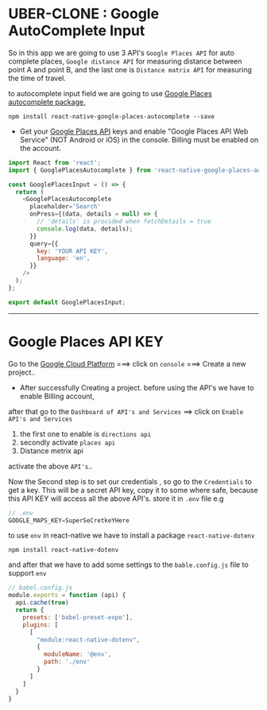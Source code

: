 # UBER-CLONE : Google AutoComplete Input

So in this app we are going to use 3 API's `Google Places API` for auto complete places, `Google distance API` for measuring distance between point A and point B, and the last one is `Distance matrix API` for measuring the time of travel.

to autocomplete input field we are going to use [Google Places autocomplete package](https://github.com/FaridSafi/react-native-google-places-autocomplete),

```
npm install react-native-google-places-autocomplete --save
```

* Get your [Google Places API](https://developers.google.com/maps/documentation/places/web-service/get-api-key/) keys and enable "Google Places API Web Service" (NOT Android or iOS) in the console. Billing must be enabled on the account.

```js
import React from 'react';
import { GooglePlacesAutocomplete } from 'react-native-google-places-autocomplete';

const GooglePlacesInput = () => {
  return (
    <GooglePlacesAutocomplete
      placeholder='Search'
      onPress={(data, details = null) => {
        // 'details' is provided when fetchDetails = true
        console.log(data, details);
      }}
      query={{
        key: 'YOUR API KEY',
        language: 'en',
      }}
    />
  );
};

export default GooglePlacesInput;
```

---
# Google Places API KEY
Go to the [Google Cloud Platform](https://cloud.google.com/) ===> click on `console` ===> Create a new project..

* After successfully Creating a project. before using the API's we have to enable Billing account,

after that go to the `Dashboard of API's and Services` ==> click on `Enable API's and Services`

1. the first one to enable is `directions api`
2. secondly activate `places api`
3.  Distance metrix api

activate the above `API's`..

Now the Second step is to set our credentials , so go to the `Credentials` to get a key. This will be a secret API key, copy it to some where safe, because this API KEY will access all the above API's. store it in `.env` file e.g

```js
// .env
GOOGLE_MAPS_KEY=SuperSeCretkeYHere
```

to use `env` in react-native we have to install a package `react-native-dotenv`

```
npm install react-native-dotenv
```

and after that we have to add some settings to the `bable.config.js` file to support `env`

```js
// babel.config.js
module.exports = function (api) {
  api.cache(true)
  return {
    presets: ['babel-preset-expo'],
    plugins: [
      [
        "module:react-native-dotenv",
        {
          moduleName: '@env',
          path: './env'
        }
      ]
    ]
  }
}
```